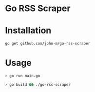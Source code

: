 # Go RSS Scraper

# Installation

```bash
go get github.com/john-m/go-rss-scraper
```

# Usage

```bash
> go run main.go

> go build && ./go-rss-scraper
```
